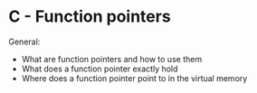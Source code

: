 # C - Function pointers

General:

* What are function pointers and how to use them
* What does a function pointer exactly hold
* Where does a function pointer point to in the virtual memory